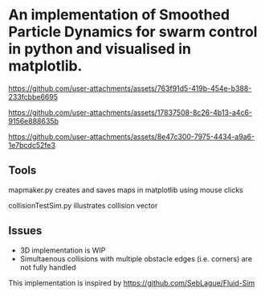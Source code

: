 # An implementation of Smoothed Particle Dynamics for swarm control in python and visualised in matplotlib.


https://github.com/user-attachments/assets/763f91d5-419b-454e-b388-233fcbbe6695

https://github.com/user-attachments/assets/17837508-8c26-4b13-a4c6-9156e888635b



https://github.com/user-attachments/assets/8e47c300-7975-4434-a9a6-1e7bcdc52fe3



## Tools
mapmaker.py creates and saves maps in matplotlib using mouse clicks

collisionTestSim.py illustrates collision vector


## Issues
* 3D implementation is WIP
* Simultaenous collisions with multiple obstacle edges (i.e. corners) are not fully handled



This implementation is inspired by https://github.com/SebLague/Fluid-Sim
